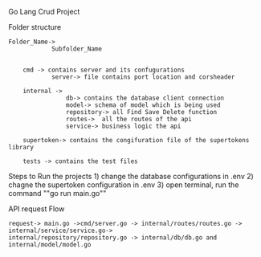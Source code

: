 Go Lang Crud Project

Folder structure

    Folder_Name->
                Subfolder_Name


        cmd -> contains server and its confugurations
                server-> file contains port location and corsheader

        internal ->
                    db-> contains the database client connection
                    model-> schema of model which is being used
                    repository-> all Find Save Delete function
                    routes->  all the routes of the api
                    service-> business logic the api

        supertoken-> contains the congifuration file of the supertokens library

        tests -> contains the test files

Steps to Run the projects 1) change the database configurations in .env 2) chagne the supertoken configuration in .env 3) open terminal, run the command ""go run main.go""

API request Flow

    request-> main.go ->cmd/server.go -> internal/routes/routes.go -> internal/service/service.go->
    internal/repository/repository.go -> internal/db/db.go and internal/model/model.go
